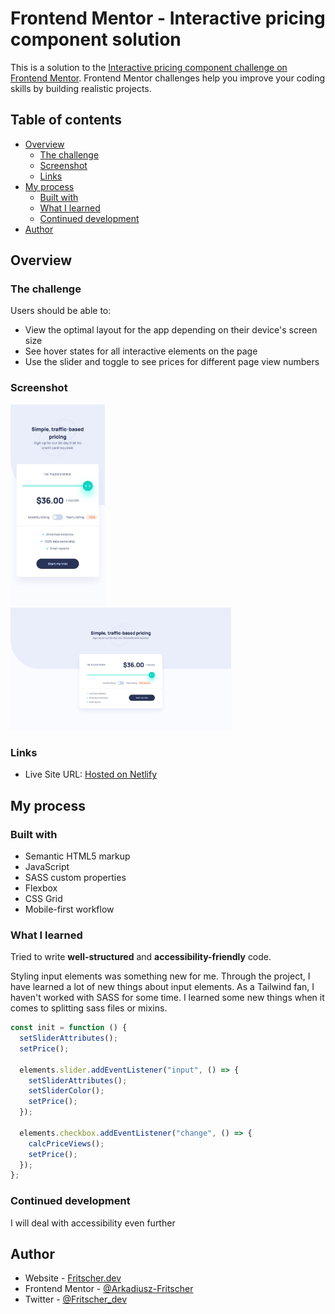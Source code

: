 # Frontend Mentor - Interactive pricing component solution

This is a solution to the [Interactive pricing component challenge on Frontend Mentor](https://www.frontendmentor.io/challenges/interactive-pricing-component-t0m8PIyY8). Frontend Mentor challenges help you improve your coding skills by building realistic projects.

## Table of contents

- [Overview](#overview)
  - [The challenge](#the-challenge)
  - [Screenshot](#screenshot)
  - [Links](#links)
- [My process](#my-process)
  - [Built with](#built-with)
  - [What I learned](#what-i-learned)
  - [Continued development](#continued-development)
- [Author](#author)

## Overview

### The challenge

Users should be able to:

- View the optimal layout for the app depending on their device's screen size
- See hover states for all interactive elements on the page
- Use the slider and toggle to see prices for different page view numbers

### Screenshot

<div>
<img src="./design/project_mobile.jpg" width="30%">
<img src="./design/project_desktop.jpg" width="70%">
</div>

### Links

- Live Site URL: [Hosted on Netlify](https://solution-pricing-component.netlify.app/)

## My process

### Built with

- Semantic HTML5 markup
- JavaScript
- SASS custom properties
- Flexbox
- CSS Grid
- Mobile-first workflow

### What I learned

Tried to write **well-structured** and **accessibility-friendly** code.

Styling input elements was something new for me. Through the project, I have
learned a lot of new things about input elements. As a Tailwind fan, I haven't
worked with SASS for some time. I learned some new things when it comes to
splitting sass files or mixins.

```js
const init = function () {
  setSliderAttributes();
  setPrice();

  elements.slider.addEventListener("input", () => {
    setSliderAttributes();
    setSliderColor();
    setPrice();
  });

  elements.checkbox.addEventListener("change", () => {
    calcPriceViews();
    setPrice();
  });
};
```

### Continued development

I will deal with accessibility even further

## Author

- Website - [Fritscher.dev](https://www.fritscher.dev)
- Frontend Mentor - [@Arkadiusz-Fritscher](https://www.frontendmentor.io/profile/Arkadiusz-Fritscher)
- Twitter - [@Fritscher_dev](https://www.twitter.com/fritscher_dev)
